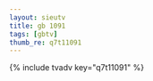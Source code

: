 ```yaml
--- 
layout: sieutv
title: gb 1091
tags: [gbtv]
thumb_re: q7t11091
---
```

{% include tvadv key="q7t11091" %} 
